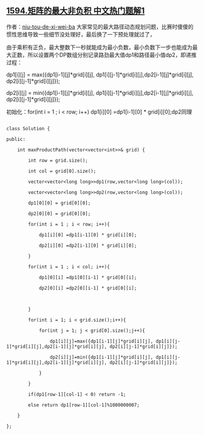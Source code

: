 ## [1594.矩阵的最大非负积 中文热门题解1](https://leetcode.cn/problems/maximum-non-negative-product-in-a-matrix/solutions/100000/dong-tai-gui-hua-zhu-yi-yu-chu-shi-hua-by-niu-tou-)

作者：[niu-tou-de-xi-wei-ba](https://leetcode.cn/u/niu-tou-de-xi-wei-ba)
大家常见的最大路径动态规划问题，比赛时傻傻的惯性思维导致一些细节没处理好，最后换了一下预处理就过了，
由于乘积有正负，最大整数下一秒就能成为最小负数，最小负数下一步也能成为最大正数，所以设置两个DP数组分别记录路劲最大值dp1和路径最小值dp2，即递推过程：
dp1[i][j] = max({dp1[i-1][j]*grid[i][j], dp1[i][j-1]*grid[i][j],dp2[i-1][j]*grid[i][j], dp2[i][j-1]*grid[i][j]});
dp2[i][j] = min({dp1[i-1][j]*grid[i][j], dp1[i][j-1]*grid[i][j],dp2[i-1][j]*grid[i][j], dp2[i][j-1]*grid[i][j]});
初始化：for(int i = 1 ; i < row; i++) dp1[i][0] =dp1[i-1][0] * grid[i][0];dp2同理
```
class Solution {
public:
    int maxProductPath(vector<vector<int>>& grid) {
        int row = grid.size();
        int col = grid[0].size();
        vector<vector<long long>>dp1(row,vector<long long>(col));
        vector<vector<long long>>dp2(row,vector<long long>(col));
        dp1[0][0] = grid[0][0];
        dp2[0][0] = grid[0][0];
        for(int i = 1 ; i < row; i++){
            dp1[i][0] =dp1[i-1][0] * grid[i][0];
            dp2[i][0] =dp2[i-1][0] * grid[i][0];
        }
        for(int i = 1 ; i < col; i++){
            dp1[0][i] =dp1[0][i-1] * grid[0][i];
            dp2[0][i] =dp2[0][i-1] * grid[0][i];

        }
        for(int i = 1; i < grid.size();i++){
            for(int j = 1; j < grid[0].size();j++){
                dp1[i][j]=max({dp1[i-1][j]*grid[i][j], dp1[i][j-1]*grid[i][j],dp2[i-1][j]*grid[i][j], dp2[i][j-1]*grid[i][j]});
                dp2[i][j]=min({dp1[i-1][j]*grid[i][j], dp1[i][j-1]*grid[i][j],dp2[i-1][j]*grid[i][j], dp2[i][j-1]*grid[i][j]});
            }
        }
        if(dp1[row-1][col-1] < 0) return -1;
        else return dp1[row-1][col-1]%1000000007;
    }
};
```
